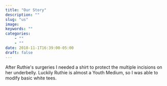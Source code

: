 ```yaml
---
title: "Our Story"
description: ""
slug: "us"
image: 
keywords: ""
categories: 
    - ""
    - ""
date: 2018-11-1T16:39:00-05:00
draft: false
---
```


After Ruthie's surgeries I needed a shirt to protect the multiple incisions on her underbelly. Luckily Ruthie is almost a Youth Medium, so I was able to modify basic white tees.